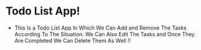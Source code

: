 <h1 className="readme-heading";>Todo List App!</h1>

- This Is a Todo List App In Which We Can Add and Remove The Tasks According To The Situation. We Can Also Edit The Tasks and Once They Are Completed We Can Delete Them As Well !!
